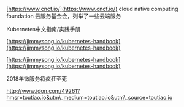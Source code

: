 [https://www.cncf.io/](https://www.cncf.io/) cloud native computing foundation 云服务基金会，列举了一些云端服务

Kubernetes中文指南/实践手册

[https://jimmysong.io/kubernetes-handbook](https://jimmysong.io/kubernetes-handbook)

[https://jimmysong.io/kubernetes-handbook](https://jimmysong.io/kubernetes-handbook)

2018年微服务将疯狂至死

http://www.jdon.com/49261?hmsr=toutiao.io&utm\_medium=toutiao.io&utm\_source=toutiao.io


